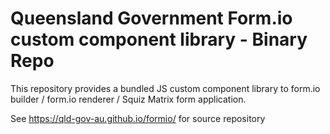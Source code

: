 # Queensland Government Form.io custom component library - Binary Repo

This repository provides a bundled JS custom component library to form.io builder / form.io renderer / Squiz Matrix form application.

See https://qld-gov-au.github.io/formio/ for source repository
